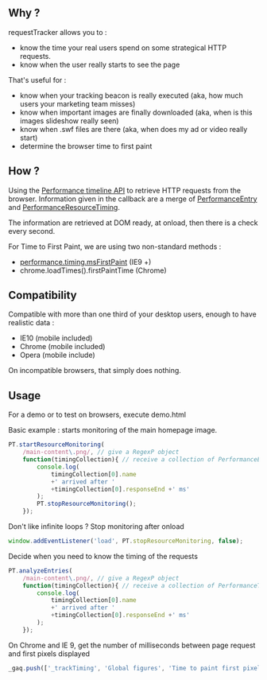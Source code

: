 Why ?
-

requestTracker allows you to :
* know the time your real users spend on some strategical HTTP requests.
* know when the user really starts to see the page

That's useful for :
* know when your tracking beacon is really executed (aka, how much users your marketing team misses)
* know when important images are finally downloaded (aka, when is this images slideshow really seen)
* know when .swf files are there (aka, when does my ad or video really start)
* determine the browser time to first paint

How ?
-

Using the [Performance timeline API](http://www.w3.org/TR/performance-timeline/) to retrieve HTTP requests from the browser. Information given in the callback are a merge of [PerformanceEntry](http://www.w3.org/TR/performance-timeline/#sec-PerformanceEntry-interface) and [PerformanceResourceTiming](http://www.w3.org/TR/resource-timing/#performanceresourcetiming).

The information are retrieved at DOM ready, at onload, then there is a check every second.

For Time to First Paint, we are using two non-standard methods :
* [performance.timing.msFirstPaint](http://msdn.microsoft.com/en-us/library/ie/ff974719(v=vs.85).aspx) (IE9 +)
* chrome.loadTimes().firstPaintTime (Chrome)

Compatibility
-

Compatible with more than one third of your desktop users, enough to have realistic data :
* IE10 (mobile included)
* Chrome (mobile included)
* Opera (mobile include)

On incompatible browsers, that simply does nothing.

Usage
-

For a demo or to test on browsers, execute demo.html

Basic example : starts monitoring of the main homepage image.

```javascript
PT.startResourceMonitoring(
	/main-content\.png/, // give a RegexP object
	function(timingCollection){ // receive a collection of PerformanceEntry + PerformanceResourceTiming objects
		console.log(
			timingCollection[0].name
			+' arrived after '
			+timingCollection[0].responseEnd +' ms'
		);
		PT.stopResourceMonitoring();
	});
```

Don't like infinite loops ? Stop monitoring after onload

```javascript
window.addEventListener('load', PT.stopResourceMonitoring, false);
```

Decide when you need to know the timing of the requests

```javascript
PT.analyzeEntries(
	/main-content\.png/, // give a RegexP object
	function(timingCollection){ // receive a collection of PerformanceTiming objects
		console.log(
			timingCollection[0].name
			+' arrived after '
			+timingCollection[0].responseEnd +' ms'
		);
	});
```

On Chrome and IE 9, get the number of milliseconds between page request and first pixels displayed

```javascript
_gaq.push(['_trackTiming', 'Global figures', 'Time to paint first pixels', PT.getFirstPaintTime() ]);
```
